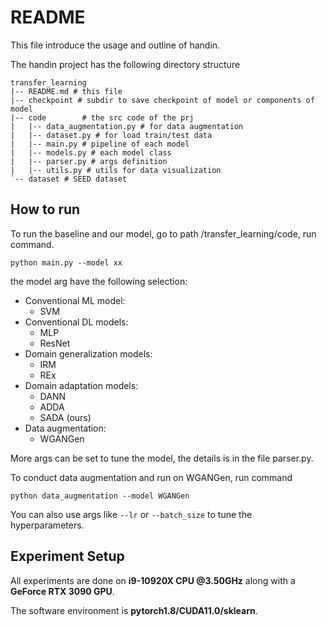 # README

This file introduce the usage and outline of handin.

The handin project has the following directory structure

~~~
transfer_learning
|-- README.md # this file
|-- checkpoint # subdir to save checkpoint of model or components of model
|-- code        # the src code of the prj
|   |-- data_augmentation.py # for data augmentation
|   |-- dataset.py # for load train/test data
|   |-- main.py # pipeline of each model
|   |-- models.py # each model class
|   |-- parser.py # args definition
|   |-- utils.py # utils for data visualization
`-- dataset # SEED dataset
~~~

## How to run

To run the baseline and our model, go to path /transfer_learning/code, run command.

~~~shell
python main.py --model xx
~~~

the model arg have the following selection:

- Conventional ML model:
  - SVM
- Conventional DL models:
  - MLP
  - ResNet
- Domain generalization models:
  - IRM
  - REx
- Domain adaptation models:
  - DANN
  - ADDA
  - SADA (ours)
- Data augmentation:
  - WGANGen

More args can be set to tune the model, the details is in the file parser.py.

To conduct data augmentation and run on WGANGen, run command

~~~shell
python data_augmentation --model WGANGen
~~~

You can also use args like `--lr` or `--batch_size` to tune the hyperparameters.

## Experiment Setup

All experiments are done on **i9-10920X CPU @3.50GHz** along with a **GeForce RTX 3090 GPU**.

The software environment is **pytorch1.8/CUDA11.0/sklearn**.
